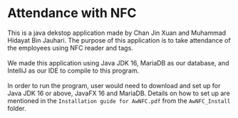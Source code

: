 # Attendance with NFC
This is a java dekstop application made by Chan Jin Xuan and Muhammad Hidayat Bin Jauhari. The purpose of this application is to take attendance of the employees using NFC reader and tags.<br>
<br>
We made this application using Java JDK 16, MariaDB as our database, and IntelliJ as our IDE to compile to this program.<br>
<br>
In order to run the program, user would need to download and set up for Java JDK 16 or above, JavaFX 16 and MariaDB. Details on how to set up are mentioned in the ` Installation guide for AwNFC.pdf ` from the ` AwNFC_Install ` folder. <br>
<br>
